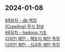 ## 2024-01-08

<a href="https://hyul-code.tistory.com/74">69일차 - db 백업</a></br><a href="https://hyul-code.tistory.com/73">[Crawling] 주식 정보</a></br><a href="https://hyul-code.tistory.com/71">66일차 - hadoop 기초</a></br><a href="https://hyul-code.tistory.com/76">디자인 패턴 - 팩토리 패턴 특징</a></br><a href="https://hyul-code.tistory.com/75">디자인 패턴 - 싱글톤 패턴 특징</a></br>